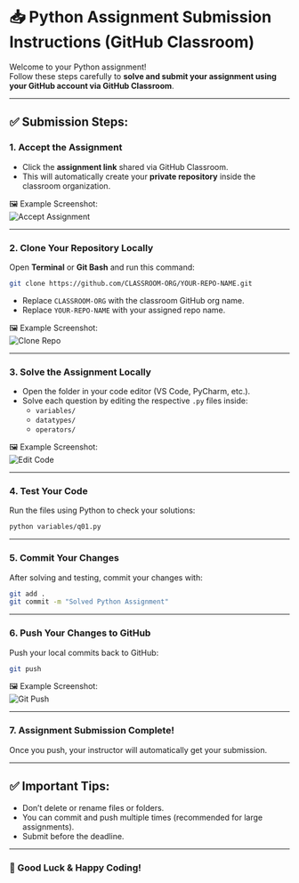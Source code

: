 # 📥 Python Assignment Submission Instructions (GitHub Classroom)

Welcome to your Python assignment!  
Follow these steps carefully to **solve and submit your assignment using your GitHub account via GitHub Classroom**.

---

## ✅ Submission Steps:

### 1. Accept the Assignment
- Click the **assignment link** shared via GitHub Classroom.
- This will automatically create your **private repository** inside the classroom organization.

🖼️ Example Screenshot:  
![Accept Assignment](https://docs.github.com/assets/images/help/repository/repo-clone-url.png)  <!-- Placeholder Screenshot -->

---

### 2. Clone Your Repository Locally
Open **Terminal** or **Git Bash** and run this command:

```bash
git clone https://github.com/CLASSROOM-ORG/YOUR-REPO-NAME.git
```

- Replace `CLASSROOM-ORG` with the classroom GitHub org name.
- Replace `YOUR-REPO-NAME` with your assigned repo name.

🖼️ Example Screenshot:  
![Clone Repo](https://docs.github.com/assets/images/help/repository/clone-repo-url.png)  <!-- Placeholder Screenshot -->

---

### 3. Solve the Assignment Locally
- Open the folder in your code editor (VS Code, PyCharm, etc.).
- Solve each question by editing the respective `.py` files inside:
  - `variables/`
  - `datatypes/`
  - `operators/`

🖼️ Example Screenshot:  
![Edit Code](https://code.visualstudio.com/assets/docs/introvideos/editing.png)  <!-- Placeholder Screenshot -->

---

### 4. Test Your Code
Run the files using Python to check your solutions:

```bash
python variables/q01.py
```

---

### 5. Commit Your Changes
After solving and testing, commit your changes with:

```bash
git add .
git commit -m "Solved Python Assignment"
```

---

### 6. Push Your Changes to GitHub
Push your local commits back to GitHub:

```bash
git push
```

🖼️ Example Screenshot:  
![Git Push](https://docs.github.com/assets/images/help/repository/push-to-repo.png)  <!-- Placeholder Screenshot -->

---

### 7. Assignment Submission Complete!
Once you push, your instructor will automatically get your submission.

---

## ✅ Important Tips:
- Don’t delete or rename files or folders.
- You can commit and push multiple times (recommended for large assignments).
- Submit before the deadline.

---

### 🎉 Good Luck & Happy Coding!
